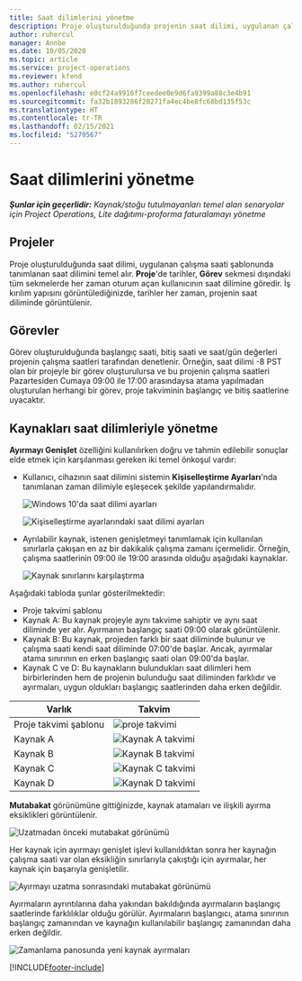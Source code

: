 ```yaml
---
title: Saat dilimlerini yönetme
description: Proje oluşturulduğunda projenin saat dilimi, uygulanan çalışma saati şablonunda tanımlanan saat dilimini temel alır.
author: ruhercul
manager: Annbe
ms.date: 10/05/2020
ms.topic: article
ms.service: project-operations
ms.reviewer: kfend
ms.author: ruhercul
ms.openlocfilehash: e0cf24a9916f7ceedee0e9d6fa9399a88c3e4b91
ms.sourcegitcommit: fa32b1893286f20271fa4ec4be8fc68bd135f53c
ms.translationtype: HT
ms.contentlocale: tr-TR
ms.lasthandoff: 02/15/2021
ms.locfileid: "5279567"
---
```

# <a name="manage-time-zones"></a>Saat dilimlerini yönetme

_**Şunlar için geçerlidir:** Kaynak/stoğu tutulmayanları temel alan senaryolar için Project Operations, Lite dağıtımı-proforma faturalamayı yönetme_


## <a name="projects"></a>Projeler

Proje oluşturulduğunda saat dilimi, uygulanan çalışma saati şablonunda tanımlanan saat dilimini temel alır. **Proje**'de tarihler, **Görev** sekmesi dışındaki tüm sekmelerde her zaman oturum açan kullanıcının saat dilimine göredir. İş kırılım yapısını görüntülediğinizde, tarihler her zaman, projenin saat diliminde görüntülenir.

## <a name="tasks"></a>Görevler

Görev oluşturulduğunda başlangıç saati, bitiş saati ve saat/gün değerleri projenin çalışma saatleri tarafından denetlenir. Örneğin, saat dilimi -8 PST olan bir projeyle bir görev oluşturulursa ve bu projenin çalışma saatleri Pazartesiden Cumaya 09:00 ile 17:00 arasındaysa atama yapılmadan oluşturulan herhangi bir görev, proje takviminin başlangıç ve bitiş saatlerine uyacaktır.

## <a name="manage-resources-with-time-zones"></a>Kaynakları saat dilimleriyle yönetme

**Ayırmayı Genişlet** özelliğini kullanılırken doğru ve tahmin edilebilir sonuçlar elde etmek için karşılanması gereken iki temel önkoşul vardır:  

- Kullanıcı, cihazının saat dilimini sistemin **Kişiselleştirme Ayarları**'nda tanımlanan zaman dilimiyle eşleşecek şekilde yapılandırmalıdır.
 
  ![Windows 10'da saat dilimi ayarları](media/reconcile-assignments-03.png)

  ![Kişiselleştirme ayarlarındaki saat dilimi ayarları](media/reconcile-assignments-04.png)
 
- Ayrılabilir kaynak, istenen genişletmeyi tanımlamak için kullanılan sınırlarla çakışan en az bir dakikalık çalışma zamanı içermelidir. Örneğin, çalışma saatlerinin 09:00 ile 19:00 arasında olduğu aşağıdaki kaynaklar. 

  ![Kaynak sınırlarını karşılaştırma](media/reconcile-assignments-05.png)

Aşağıdaki tabloda şunlar gösterilmektedir:

- Proje takvimi şablonu
- Kaynak A: Bu kaynak projeyle aynı takvime sahiptir ve aynı saat diliminde yer alır. Ayırmanın başlangıç saati 09:00 olarak görüntülenir.
- Kaynak B: Bu kaynak, projeden farklı bir saat diliminde bulunur ve çalışma saati kendi saat diliminde 07:00'de başlar. Ancak, ayırmalar atama sınırının en erken başlangıç saati olan 09:00'da başlar.
- Kaynak C ve D: Bu kaynakların bulundukları saat dilimleri hem birbirlerinden hem de projenin bulunduğu saat diliminden farklıdır ve ayırmaları, uygun oldukları başlangıç saatlerinden daha erken değildir.

|Varlık  |Takvim  |
|-|-|
|Proje takvimi şablonu   | ![proje takvimi](media/reconcile-assignments-06.png) |
|Kaynak A  | ![Kaynak A takvimi](media/reconcile-assignments-06.png) |
|Kaynak B  |  ![Kaynak B takvimi](media/reconcile-assignments-07.png) |
|Kaynak C  |  ![Kaynak C takvimi](media/reconcile-assignments-08.png) |
|Kaynak D  | ![Kaynak D takvimi](media/reconcile-assignments-09.png)  |
 
**Mutabakat** görünümüne gittiğinizde, kaynak atamaları ve ilişkili ayırma eksiklikleri görüntülenir.

![Uzatmadan önceki mutabakat görünümü](media/reconcile-assignments-10.png)

Her kaynak için ayırmayı genişlet işlevi kullanıldıktan sonra her kaynağın çalışma saati var olan eksikliğin sınırlarıyla çakıştığı için ayırmalar, her kaynak için başarıyla genişletilir.

![Ayırmayı uzatma sonrasındaki mutabakat görünümü](media/reconcile-assignments-11.png) 

Ayırmaların ayrıntılarına daha yakından bakıldığında ayırmaların başlangıç saatlerinde farklılıklar olduğu görülür. Ayırmaların başlangıcı, atama sınırının başlangıç zamanından ve kaynağın kullanılabilir başlangıç zamanından daha erken değildir.

![Zamanlama panosunda yeni kaynak ayırmaları](media/reconcile-assignments-12.png)


[!INCLUDE[footer-include](../includes/footer-banner.md)]